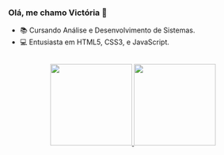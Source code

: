 ### Olá, me chamo Victória 👋

- 📚 Cursando Análise e Desenvolvimento de Sistemas.
- 💻 Entusiasta em HTML5, CSS3, e JavaScript.


##


<div align="center">
  <a href="https://github.com/VicMaria23">
  <img height="165em" src="https://github-readme-stats.vercel.app/api?username=VicMaria23&show_icons=true&theme=dark&include_all_commits=true&count_private=true"/>
  <img height="165em" src="https://github-readme-stats.vercel.app/api/top-langs/?username=VicMaria23&layout=compact&langs_count=7&theme=dark"/>
</div>

